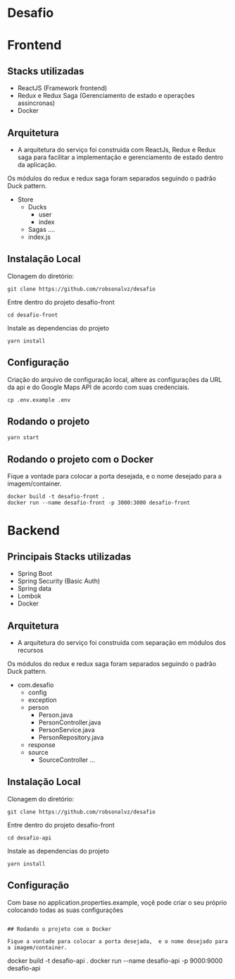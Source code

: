# Desafio

# Frontend

## Stacks utilizadas
- ReactJS (Framework frontend)
- Redux e Redux Saga (Gerenciamento de estado e operações assincronas)
- Docker

## Arquitetura
- A arquitetura do serviço foi construida com ReactJs, Redux e Redux saga para facilitar a implementação e gerenciamento de estado dentro da aplicação. 

Os módulos do redux e redux saga foram separados seguindo o padrão Duck pattern.
- Store
  - Ducks
      - user
      - index
  - Sagas
      ....
  - index.js

## Instalação Local

Clonagem do diretório:
```
git clone https://github.com/robsonalvz/desafio
```

Entre dentro do projeto desafio-front
```
cd desafio-front
```

Instale as dependencias do projeto
```
yarn install
```

## Configuração

Criação do arquivo de configuração local, altere as configurações da URL da api e do Google Maps API de acordo com suas credenciais.
```
cp .env.example .env
```

## Rodando o projeto
```
yarn start
```
## Rodando o projeto com o Docker

Fique a vontade para colocar a porta desejada,  e o nome desejado para a imagem/container.
```
docker build -t desafio-front .
docker run --name desafio-front -p 3000:3000 desafio-front
```



# Backend

## Principais Stacks utilizadas
- Spring Boot
- Spring Security (Basic Auth)
- Spring data
- Lombok
- Docker

## Arquitetura
- A arquitetura do serviço foi construida com separação em módulos dos recursos

Os módulos do redux e redux saga foram separados seguindo o padrão Duck pattern.
- com.desafio
  - config
  - exception
  - person
    - Person.java
    - PersonController.java
    - PersonService.java
    - PersonRepository.java
  - response
  - source
    - SourceController
  ...

## Instalação Local

Clonagem do diretório:
```
git clone https://github.com/robsonalvz/desafio
```

Entre dentro do projeto desafio-front
```
cd desafio-api
```

Instale as dependencias do projeto
```
yarn install
```

## Configuração

Com base no application.properties.example, voçê pode criar o seu próprio colocando todas as suas configurações
```

## Rodando o projeto com o Docker

Fique a vontade para colocar a porta desejada,  e o nome desejado para a imagem/container.
```
docker build -t desafio-api .
docker run --name desafio-api -p 9000:9000 desafio-api
```